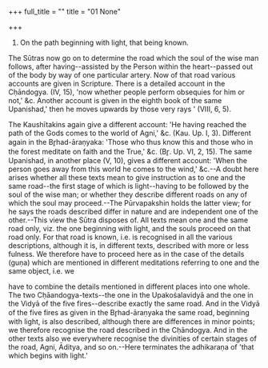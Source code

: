 +++
full_title = ""
title = "01 None"

+++




1. On the path beginning with light, that being known.

The Sūtras now go on to determine the road which the soul of the wise man follows, after having--assisted by the Person within the heart--passed out of the body by way of one particular artery. Now of that road various accounts are given in Scripture. There is a detailed account in the Cḥāndogya. (IV, 15), 'now whether people perform obsequies for him or not,' &c. Another account is given in the eighth book of the same Upanishad,' then he moves upwards by those very rays ' (VIII, 6, 5).

The Kaushītakins again give a different account: 'He having reached the path of the Gods comes to the world of Agni,' &c. (Kau. Up. I, 3). Different again in the Br̥had-āraṇyaka: 'Those who thus know this and those who in the forest meditate on faith and the True,' &c. (Br̥. Up. VI, 2, 15). The same Upanishad, in another place (V, 10), gives a different account: 'When the person goes away from this world he comes to the wind,' &c.--A doubt here arises whether all these texts mean to give instruction as to one and the same road--the first stage of which is light--having to be followed by the soul of the wise man; or whether they describe different roads on any of which the soul may proceed.--The Pūrvapakshin holds the latter view; for he says the roads described differ in nature and are independent one of the other.--This view the Sūtra disposes of. All texts mean one and the same road only, viz. the one beginning with light, and the souls proceed on that road only. For that road is known, i.e. is recognised in all the various descriptions, although it is, in different texts, described with more or less fulness. We therefore have to proceed here as in the case of the details (guṇa) which are mentioned in different meditations referring to one and the same object, i.e. we

have to combine the details mentioned in different places into one whole. The two Cḥāandogya-texts--the one in the Upakośalavidyā and the one in the Vidyā of the five fires--describe exactly the same road. And in the Vidyā of the five fires as given in the Br̥had-āraṇyaka the same road, beginning with light, is also described, although there are differences in minor points; we therefore recognise the road described in the Cḥāndogya. And in the other texts also we everywhere recognise the divinities of certain stages of the road, Agni, Āditya, and so on.--Here terminates the adhikaraṇa of 'that which begins with light.'

